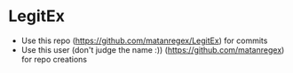 # LegitEx

- Use this repo (https://github.com/matanregex/LegitEx) for commits
- Use this user (don't judge the name :)) (https://github.com/matanregex) for repo creations